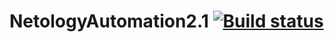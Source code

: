 # NetologyAutomation2.1 [![Build status](https://ci.appveyor.com/api/projects/status/d35iit3e6uyg50t4?svg=true)](https://ci.appveyor.com/project/YackovPetrov/netologyautomation2-1)
